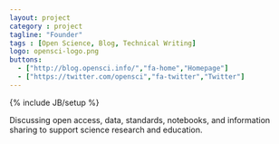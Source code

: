 ```yaml
---
layout: project
category : project
tagline: "Founder"
tags : [Open Science, Blog, Technical Writing]
logo: opensci-logo.png
buttons:
  - ["http://blog.opensci.info/","fa-home","Homepage"]
  - ["https://twitter.com/opensci","fa-twitter","Twitter"]
---
```

{% include JB/setup %}

Discussing open access, data, standards, notebooks, and information sharing to support science research and education.
